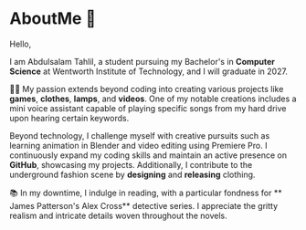 # AboutMe :wave:
Hello,

I am Abdulsalam Tahlil, a student pursuing my Bachelor's in **Computer Science** at Wentworth Institute of Technology, and I will graduate in 2027.  

:technologist: My passion extends beyond coding into creating various projects like **games**, **clothes**, **lamps**, and **videos**. One of my notable creations includes a mini voice assistant capable of playing specific songs from my hard drive upon hearing certain keywords.

Beyond technology, I challenge myself with creative pursuits such as learning animation in Blender and video editing using Premiere Pro. I continuously expand my coding skills and maintain an active presence on **GitHub**, showcasing my projects. Additionally, I contribute to the underground fashion scene by **designing** and **releasing** clothing.

:books: In my downtime, I indulge in reading, with a particular fondness for ** James Patterson's Alex Cross** detective series. I appreciate the gritty realism and intricate details woven throughout the novels.



